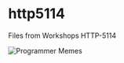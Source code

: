 # http5114
Files from Workshops HTTP-5114

![Programmer Memes](https://res.cloudinary.com/practicaldev/image/fetch/s--uQxpXbU5--/c_limit%2Cf_auto%2Cfl_progressive%2Cq_auto%2Cw_880/https://inteng-storage.s3.amazonaws.com/img/iea/yrwQvLJbON/sizes/programmer-memes_md.jpg)
